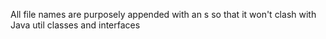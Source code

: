 All file names are purposely appended with an s so that it won't clash with Java util classes and interfaces